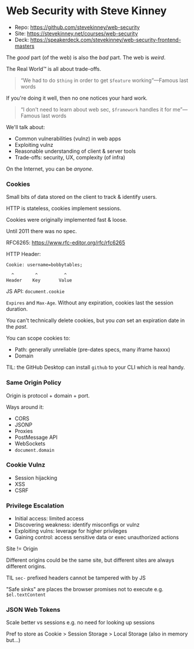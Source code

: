 # Web Security with Steve Kinney

- Repo: https://github.com/stevekinney/web-security
- Site: https://stevekinney.net/courses/web-security
- Deck: https://speakerdeck.com/stevekinney/web-security-frontend-masters

The _good_ part (of the web) is also the _bad_ part. The web is _weird_.

The Real World™ is all about trade-offs.

> &ldquo;We had to do `$thing` in order to get `$feature` working&rdquo;&mdash;Famous last words

If you're doing it well, then no one notices your hard work.

> &ldquo;I don't need to learn about web sec, `$framework` handles it for me&rdquo;&mdash;Famous last words

We'll talk about:
- Common vulnerabilities (vulnz) in web apps
- Exploiting vulnz
- Reasonable understanding of client & server tools
- Trade-offs: security, UX, complexity (of infra)

On the Internet, you can be _anyone_.

### Cookies

Small bits of data stored on the client to track & identify users.

HTTP is stateless, cookies implement sessions.

Cookies were originally implemented fast & loose.

Until 2011 there was no spec.

RFC6265: https://www.rfc-editor.org/rfc/rfc6265

HTTP Header:

```
Cookie: username=bobbytables;

  ^        ^          ^
Header    Key       Value
```

JS API: `document.cookie`

`Expires` and `Max-Age`. Without any expiration, cookies last the session
duration.

You can't technically delete cookies, but you _can_ set an expiration date in
the _past_.

You can scope cookies to:
- Path: generally unreliable (pre-dates specs, many iframe haxxx)
- Domain

TIL: the GitHub Desktop can install `github` to your CLI which is real handy.

### Same Origin Policy

Origin is protocol + domain + port.

Ways around it:
- CORS
- JSONP
- Proxies
- PostMessage API
- WebSockets
- `document.domain`

### Cookie Vulnz

- Session hijacking
- XSS
- CSRF

### Privilege Escalation

- Initial access: limited access
- Discovering weakness: identify misconfigs or vulnz
- Exploiting vulns: leverage for higher privileges
- Gaining control: access sensitive data or exec unauthorized actions

Site != Origin

Different origins could be the same site, but different sites are always different origins.

TIL `sec-` prefixed headers cannot be tampered with by JS

"Safe sinks" are places the browser promises not to execute e.g. `$el.textContent`

### JSON Web Tokens

Scale better vs sessions e.g. no need for looking up sessions

Pref to store as Cookie > Session Storage > Local Storage (also in memory but...)
